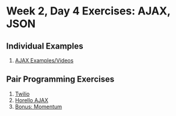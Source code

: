 # Week 2, Day 4 Exercises: AJAX, JSON

## Individual Examples

1. [AJAX Examples/Videos](examples/README.md)

## Pair Programming Exercises

1. [Twilio](twilio/README.md)
1. [Horello AJAX](horello-ajax/readme.md)
1. [Bonus: Momentum](momentum/README.md)
